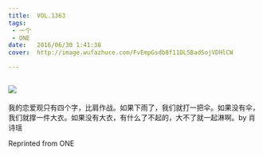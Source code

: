 ```yaml
---
title:	VOL.1363
tags:
 - 一个
 - ONE
date:	2016/06/30 1:41:38
cover:	http://image.wufazhuce.com/FvEmpGsdb8f11DLSBadSojVDHlCW

---
```

![](http://image.wufazhuce.com/FvEmpGsdb8f11DLSBadSojVDHlCW)
---

我的恋爱观只有四个字，比肩作战。如果下雨了，我们就打一把伞。如果没有伞，我们就撑一件大衣。如果没有大衣，有什么了不起的，大不了就一起淋啊。by 肖诗瑶
 
Reprinted from ONE
